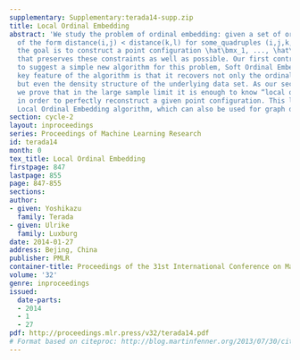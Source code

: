 ```yaml
---
supplementary: Supplementary:terada14-supp.zip
title: Local Ordinal Embedding
abstract: 'We study the problem of ordinal embedding: given a set of ordinal constraints
  of the form distance(i,j) < distance(k,l) for some_quadruples (i,j,k,l) of indices,
  the goal is to construct a point configuration \hat\bmx_1, ..., \hat\bmx_n in \R^p
  that preserves these constraints as well as possible. Our first contribution is
  to suggest a simple new algorithm for this problem, Soft Ordinal Embedding. The
  key feature of the algorithm is that it recovers not only the ordinal constraints,
  but even the density structure of the underlying data set. As our second contribution
  we prove that in the large sample limit it is enough to know “local ordinal information”
  in order to perfectly reconstruct a given point configuration. This leads to our
  Local Ordinal Embedding algorithm, which can also be used for graph drawing.'
section: cycle-2
layout: inproceedings
series: Proceedings of Machine Learning Research
id: terada14
month: 0
tex_title: Local Ordinal Embedding
firstpage: 847
lastpage: 855
page: 847-855
sections: 
author:
- given: Yoshikazu
  family: Terada
- given: Ulrike
  family: Luxburg
date: 2014-01-27
address: Bejing, China
publisher: PMLR
container-title: Proceedings of the 31st International Conference on Machine Learning
volume: '32'
genre: inproceedings
issued:
  date-parts:
  - 2014
  - 1
  - 27
pdf: http://proceedings.mlr.press/v32/terada14.pdf
# Format based on citeproc: http://blog.martinfenner.org/2013/07/30/citeproc-yaml-for-bibliographies/
---
```

